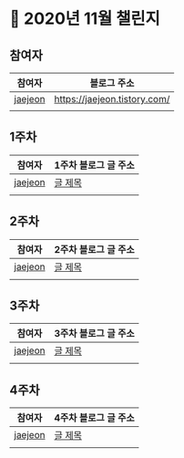 # :runner: 2020년 11월 챌린지 
## 참여자

|참여자|블로그 주소|
|---|---|
|[jaejeon](https://github.com/jayten42)|https://jaejeon.tistory.com/|
|||

## 1주차 
|참여자|1주차 블로그 글 주소|
|---|---|
|[jaejeon](https://github.com/jayten42)|[글 제목]()|
|||
## 2주차
|참여자|2주차 블로그 글 주소|
|---|---|
|[jaejeon](https://github.com/jayten42)|[글 제목]()|
|||
## 3주차
|참여자|3주차 블로그 글 주소|
|---|---|
|[jaejeon](https://github.com/jayten42)|[글 제목]()|
|||
## 4주차
|참여자|4주차 블로그 글 주소|
|---|---|
|[jaejeon](https://github.com/jayten42)|[글 제목]()|
|||
